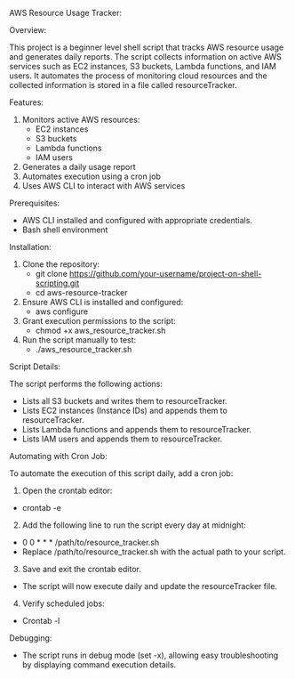 AWS Resource Usage Tracker:

Overview:

This project is a beginner level shell script that tracks AWS resource usage and generates daily reports. The script collects information on active AWS services such as EC2 instances, S3 buckets, Lambda functions, and IAM users. It automates the process of monitoring cloud resources and the collected information is stored in a file called resourceTracker.

Features:

1. Monitors active AWS resources:
    - EC2 instances
    - S3 buckets
    - Lambda functions
    - IAM users
2. Generates a daily usage report
3. Automates execution using a cron job
4. Uses AWS CLI to interact with AWS services
   
Prerequisites:

 - AWS CLI installed and configured with appropriate credentials.
 - Bash shell environment

Installation:

1. Clone the repository:
   - git clone https://github.com/your-username/project-on-shell-scripting.git
   - cd aws-resource-tracker
2. Ensure AWS CLI is installed and configured:
   - aws configure
3. Grant execution permissions to the script:
   - chmod +x aws_resource_tracker.sh
4. Run the script manually to test:
   - ./aws_resource_tracker.sh
     
Script Details:

The script performs the following actions:

- Lists all S3 buckets and writes them to resourceTracker.
- Lists EC2 instances (Instance IDs) and appends them to resourceTracker.
- Lists Lambda functions and appends them to resourceTracker.
- Lists IAM users and appends them to resourceTracker.

Automating with Cron Job:

To automate the execution of this script daily, add a cron job:
1. Open the crontab editor:
  - crontab -e
2. Add the following line to run the script every day at midnight:
  - 0 0 * * * /path/to/resource_tracker.sh
  - Replace /path/to/resource_tracker.sh with the actual path to your script.
3. Save and exit the crontab editor.
  - The script will now execute daily and update the resourceTracker file.
4. Verify scheduled jobs:
  - Crontab -l

Debugging:
  - The script runs in debug mode (set -x), allowing easy troubleshooting by displaying command execution details.
